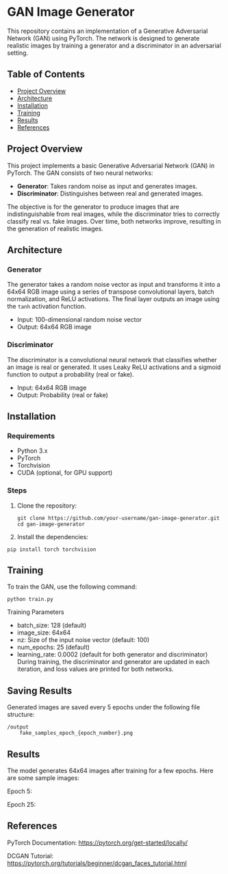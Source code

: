 # GAN Image Generator

This repository contains an implementation of a Generative Adversarial Network (GAN) using PyTorch. The network is designed to generate realistic images by training a generator and a discriminator in an adversarial setting.

## Table of Contents

- [Project Overview](#project-overview)
- [Architecture](#architecture)
- [Installation](#installation)
- [Training](#training)
- [Results](#results)
- [References](#references)

## Project Overview

This project implements a basic Generative Adversarial Network (GAN) in PyTorch. The GAN consists of two neural networks:
- **Generator**: Takes random noise as input and generates images.
- **Discriminator**: Distinguishes between real and generated images.

The objective is for the generator to produce images that are indistinguishable from real images, while the discriminator tries to correctly classify real vs. fake images. Over time, both networks improve, resulting in the generation of realistic images.

## Architecture

### Generator
The generator takes a random noise vector as input and transforms it into a 64x64 RGB image using a series of transpose convolutional layers, batch normalization, and ReLU activations. The final layer outputs an image using the `tanh` activation function.

- Input: 100-dimensional random noise vector
- Output: 64x64 RGB image

### Discriminator
The discriminator is a convolutional neural network that classifies whether an image is real or generated. It uses Leaky ReLU activations and a sigmoid function to output a probability (real or fake).

- Input: 64x64 RGB image
- Output: Probability (real or fake)

## Installation

### Requirements

- Python 3.x
- PyTorch
- Torchvision
- CUDA (optional, for GPU support)

### Steps

1. Clone the repository:
   ```
   git clone https://github.com/your-username/gan-image-generator.git
   cd gan-image-generator
   ```
2. Install the dependencies:
```
pip install torch torchvision
```

## Training
To train the GAN, use the following command:

```
python train.py
```

Training Parameters
- batch_size: 128 (default)
- image_size: 64x64
- nz: Size of the input noise vector (default: 100)
- num_epochs: 25 (default)
- learning_rate: 0.0002 (default for both generator and discriminator)
During training, the discriminator and generator are updated in each iteration, and loss values are printed for both networks.
## Saving Results
Generated images are saved every 5 epochs under the following file structure:
```
/output
    fake_samples_epoch_{epoch_number}.png
```

## Results
The model generates 64x64 images after training for a few epochs. Here are some sample images:

Epoch 5:

Epoch 25:

## References
PyTorch Documentation: https://pytorch.org/get-started/locally/


DCGAN Tutorial: https://pytorch.org/tutorials/beginner/dcgan_faces_tutorial.html



